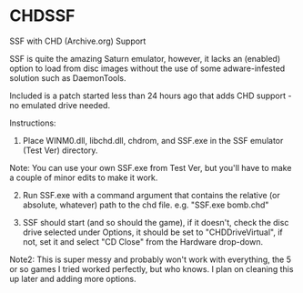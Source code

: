 # CHDSSF
SSF with CHD (Archive.org) Support

SSF is quite the amazing Saturn emulator, however, it lacks an (enabled) option to load from disc images without the use of some adware-infested solution such as DaemonTools.

Included is a patch started less than 24 hours ago that adds CHD support - no emulated drive needed.

Instructions:

1. Place WINM0.dll, libchd.dll, chdrom, and SSF.exe in the SSF emulator (Test Ver) directory.

Note: You can use your own SSF.exe from Test Ver, but you'll have to make a couple of minor edits to make it work.

2. Run SSF.exe with a command argument that contains the relative (or absolute, whatever) path to the chd file.
	e.g. "SSF.exe bomb.chd"
	
3. SSF should start (and so should the game), if it doesn't, check the disc drive selected under Options, it should be set to "CHDDriveVirtual", if not, set it and select "CD Close" from the Hardware drop-down.

Note2: This is super messy and probably won't work with everything, the 5 or so games I tried worked perfectly, but who knows.
I plan on cleaning this up later and adding more options.
 
